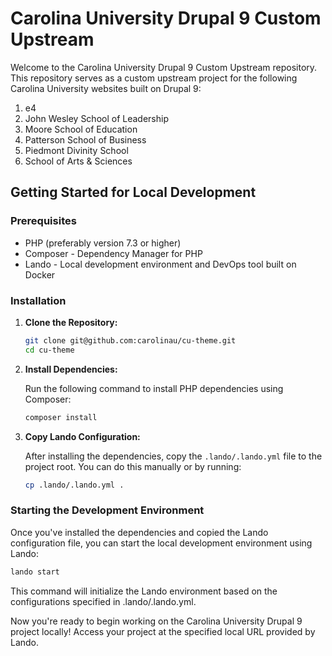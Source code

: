 # Carolina University Drupal 9 Custom Upstream

Welcome to the Carolina University Drupal 9 Custom Upstream repository. This repository serves as a custom upstream project for the following Carolina University websites built on Drupal 9:

1. e4
1. John Wesley School of Leadership
1. Moore School of Education
1. Patterson School of Business
1. Piedmont Divinity School
1. School of Arts & Sciences

## Getting Started for Local Development

### Prerequisites

- PHP (preferably version 7.3 or higher)
- Composer - Dependency Manager for PHP
- Lando - Local development environment and DevOps tool built on Docker

### Installation

1. **Clone the Repository:**

    ```bash
    git clone git@github.com:carolinau/cu-theme.git
    cd cu-theme
    ```

2. **Install Dependencies:**

    Run the following command to install PHP dependencies using Composer:

    ```bash
    composer install
    ```

3. **Copy Lando Configuration:**

    After installing the dependencies, copy the `.lando/.lando.yml` file to the project root. You can do this manually or by running:

    ```bash
    cp .lando/.lando.yml .
    ```

### Starting the Development Environment

Once you've installed the dependencies and copied the Lando configuration file, you can start the local development environment using Lando:

```bash
lando start
```

This command will initialize the Lando environment based on the configurations specified in .lando/.lando.yml.

Now you're ready to begin working on the Carolina University Drupal 9 project locally! Access your project at the specified local URL provided by Lando.
